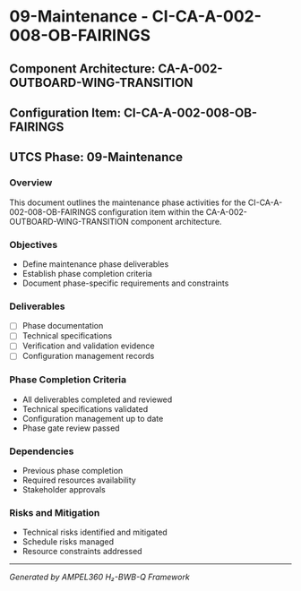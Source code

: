 # 09-Maintenance - CI-CA-A-002-008-OB-FAIRINGS

## Component Architecture: CA-A-002-OUTBOARD-WING-TRANSITION
## Configuration Item: CI-CA-A-002-008-OB-FAIRINGS
## UTCS Phase: 09-Maintenance

### Overview
This document outlines the maintenance phase activities for the CI-CA-A-002-008-OB-FAIRINGS configuration item within the CA-A-002-OUTBOARD-WING-TRANSITION component architecture.

### Objectives
- Define maintenance phase deliverables
- Establish phase completion criteria
- Document phase-specific requirements and constraints

### Deliverables
- [ ] Phase documentation
- [ ] Technical specifications
- [ ] Verification and validation evidence
- [ ] Configuration management records

### Phase Completion Criteria
- All deliverables completed and reviewed
- Technical specifications validated
- Configuration management up to date
- Phase gate review passed

### Dependencies
- Previous phase completion
- Required resources availability
- Stakeholder approvals

### Risks and Mitigation
- Technical risks identified and mitigated
- Schedule risks managed
- Resource constraints addressed

---
*Generated by AMPEL360 H₂-BWB-Q Framework*

